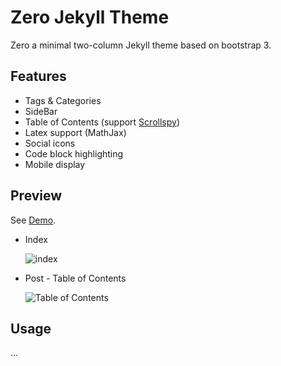 # Zero Jekyll Theme

Zero a minimal two-column Jekyll theme based on bootstrap 3.

## Features

- Tags & Categories
- SideBar 
- Table of Contents (support [Scrollspy](https://getbootstrap.com/docs/3.3/javascript/#scrollspy))
- Latex support (MathJax)
- Social icons
- Code block highlighting
- Mobile display

##  Preview

See [Demo](https://MaxSCUT.github.io/).

* Index

  ![index](https://github.com/lszero/zero-theme/blob/master/img/demo-index.png)


* Post - Table of Contents

  ![Table of Contents](https://github.com/lszero/zero-theme/blob/master/img/demo-post.png)

## Usage

...





